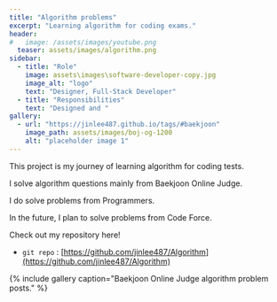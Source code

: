 ```yaml
---
title: "Algorithm problems"
excerpt: "Learning algorithm for coding exams."
header:
#   image: /assets/images/youtube.png
  teaser: assets/images/algorithm.png
sidebar:
  - title: "Role"
    image: assets\images\software-developer-copy.jpg
    image_alt: "logo"
    text: "Designer, Full-Stack Developer"
  - title: "Responsibilities"
    text: "Designed and "
gallery:
  - url: "https://jinlee487.github.io/tags/#baekjoon"
    image_path: assets/images/boj-og-1200
    alt: "placeholder image 1"
---
```



This project is my journey of learning algorithm for coding tests.

I solve algorithm questions mainly from Baekjoon Online Judge. 

I do solve problems from Programmers.

In the future, I plan to solve problems from Code Force.

Check out my repository here!
- `git repo` : [https://github.com/jinlee487/Algorithm](https://github.com/jinlee487/Algorithm)


{% include gallery caption="Baekjoon Online Judge algorithm problem posts." %}
